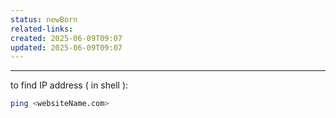 ```yaml
---
status: newBorn
related-links: 
created: 2025-06-09T09:07
updated: 2025-06-09T09:07
---
```

---


to find IP address ( in shell ): 

```bash
ping <websiteName.com>
```


